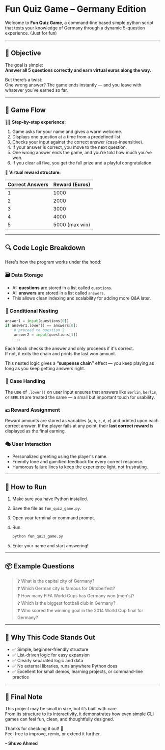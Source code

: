 # Fun Quiz Game – Germany Edition 

Welcome to **Fun Quiz Game**, a command-line based simple python script that tests your knowledge of Germany through a dynamic 5-question experience. (Just for fun)

---

## 🎯 Objective

The goal is simple:  
**Answer all 5 questions correctly and earn virtual euros along the way.**

But there’s a twist:  
One wrong answer? The game ends instantly — and you leave with whatever you’ve earned so far.

---

## 🧩 Game Flow

🧑‍💻 **Step-by-step experience:**

1. Game asks for your name and gives a warm welcome.
2. Displays one question at a time from a predefined list.
3. Checks your input against the correct answer (case-insensitive).
4. If your answer is correct, you move to the next question.
5. One wrong answer ends the game, and you’re told how much you’ve won.
6. If you clear all five, you get the full prize and a playful congratulation.

🎁 **Virtual reward structure:**

| Correct Answers | Reward (Euros) |
|------------------|----------------|
| 1                | 1000           |
| 2                | 2000           |
| 3                | 3000           |
| 4                | 4000           |
| 5                | 5000 (max win) |

---

## 🔍 Code Logic Breakdown

Here's how the program works under the hood:

### 🗃️ Data Storage

- All **questions** are stored in a list called `questions`.
- All **answers** are stored in a list called `answers`.
- This allows clean indexing and scalability for adding more Q&A later.

### 🔄 Conditional Nesting

```python
answer1 = input(questions[0])
if answer1.lower() == answers[0]:
    # proceed to question 2
    answer2 = input(questions[1])
    ...
```

Each block checks the answer and only proceeds if it's correct.  
If not, it exits the chain and prints the last won amount.

This nested logic gives a **“suspense chain”** effect — you keep playing as long as you keep getting answers right.

### 🔡 Case Handling

The use of `.lower()` on user input ensures that answers like `Berlin`, `berlin`, or `BERLIN` are treated the same — a small but important touch for usability.

### 💶 Reward Assignment

Reward amounts are stored as variables (`a`, `b`, `c`, `d`, `e`) and printed upon each correct answer. If the player fails at any point, their **last correct reward** is displayed as the final earning.

### 🎭 User Interaction

- Personalized greeting using the player's name.
- Friendly tone and gamified feedback for every correct response.
- Humorous failure lines to keep the experience light, not frustrating.

---

## 🚀 How to Run

1. Make sure you have Python installed.
2. Save the file as `fun_quiz_game.py`.
3. Open your terminal or command prompt.
4. Run:

   ```bash
   python fun_quiz_game.py
   ```

5. Enter your name and start answering!

---

## 📦 Example Questions

> ❓ What is the capital city of Germany?  
> ❓ Which German city is famous for Oktoberfest?  
> ❓ How many FIFA World Cups has Germany won (men's)?  
> ❓ Which is the biggest football club in Germany?  
> ❓ Who scored the winning goal in the 2014 World Cup final for Germany?

---

## 🧠 Why This Code Stands Out

- ✅ Simple, beginner-friendly structure  
- ✅ List-driven logic for easy expansion  
- ✅ Clearly separated logic and data  
- ✅ No external libraries, runs anywhere Python does  
- ✅ Excellent for small demos, learning projects, or command-line practice

---

## 🏁 Final Note

This project may be small in size, but it’s built with care.  
From its structure to its interactivity, it demonstrates how even simple CLI games can feel fun, clean, and thoughtfully designed.

Thanks for checking it out! 🎉  
Feel free to improve, remix, or extend it further.

**– Shuvo Ahmed**
